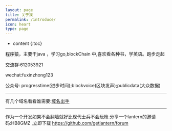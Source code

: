 ```yaml
---
layout: page
title: 关于我
permalink: /introduce/
icon: heart
type: page
---
```


* content
{:toc}


程序猿，主要干java ，学习go,blockChain 中,喜欢看各种书，学英语。跑步走起

交流群:612053921

wechat:fuxinzhong123

公众号: progresstime(进步时间);blockvoice(区块发声);publicdata(大众数据)


---

有几个域名看看谁需要:[域名出手](http://www.jianwallet.icoc.me/)

---

作为一个开发如果不会翻墙就好比现代士兵不会玩枪.分享一个lantern的邀请码:HB8GMZ ,立即下载 https://github.com/getlantern/forum

